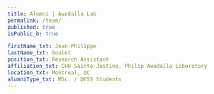 ```yaml
---
title: Alumni | Awadalla Lab
permalink: /team/
published: true
isPublic_b: true

firstName_txt: Jean-Philippe
lastName_txt: Goulet
position_txt: Research Assistant
affiliation_txt: CHU Sainte-Justine, Philip Awadalla Laboratory
location_txt: Montreal, QC
alumniType_txt: MSc. / DESS Students
---
```

